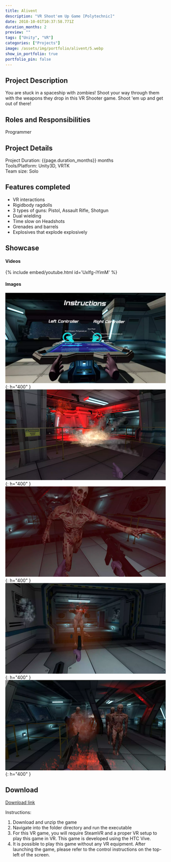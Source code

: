 ```yaml
---
title: Alivent 
description: "VR Shoot'em Up Game [Polytechnic]"
date: 2018-10-01T10:37:58.771Z
duration_months: 2
preview: ""
tags: ["Unity", "VR"]
categories: ["Projects"]
image: /assets/img/portfolio/alivent/5.webp
show_in_portfolio: true
portfolio_pin: false
---
```


## **Project Description**
You are stuck in a spaceship with zombies! Shoot your way through them with the weapons they drop in this VR Shooter game. Shoot 'em up and get out of there!

## **Roles and Responsibilities**
Programmer  

## **Project Details**
Project Duration: {{page.duration_months}} months  
Tools/Platform: Unity3D, VRTK  
Team size: Solo  

## Features completed  
- VR interactions
- Rigidbody ragdolls
- 3 types of guns: Pistol, Assault Rifle, Shotgun
- Dual wielding
- Time slow on Headshots
- Grenades and barrels
- Explosives that explode explosively

## **Showcase**
#### Videos  
{% include embed/youtube.html id='Uxlfg-iYimM' %}  

#### Images  
![](/assets/img/portfolio/alivent/1.webp){: h="400" }  
![](/assets/img/portfolio/alivent/2.webp){: h="400" }  
![](/assets/img/portfolio/alivent/3.webp){: h="400" }  
![](/assets/img/portfolio/alivent/4.webp){: h="400" }  
![](/assets/img/portfolio/alivent/5.webp){: h="400" }  

## **Download**
[Download link](https://drive.google.com/file/d/1qckBAQbNTfKffDiMIMccx7iyBTUGSPac/view?usp=sharing)  

 Instructions:
 1. Download and unzip the game
 2. Navigate into the folder directory and run the executable
 3. For this VR game, you will require SteamVR and a proper VR setup to play this game in VR. This game is developed using the HTC Vive.
4. It is possible to play this game without any VR equipment. After launching the game, please refer to the control instructions on the top-left of the screen.

